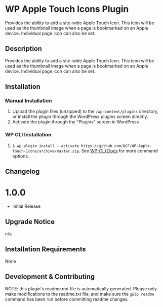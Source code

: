 # WP Apple Touch Icons Plugin #

Provides the ability to add a site-wide Apple Touch Icon. This icon will be used as the thumbnail image when a page is bookmarked on an Apple device. Individual page icon can also be set.


## Description ##

Provides the ability to add a site-wide Apple Touch Icon. This icon will be used as the thumbnail image when a page is bookmarked on an Apple device. Individual page icon can also be set.


## Installation ##

### Manual Installation ###
1. Upload the plugin files (unzipped) to the `/wp-content/plugins` directory, or install the plugin through the WordPress plugins screen directly.
2. Activate the plugin through the "Plugins" screen in WordPress

### WP CLI Installation ###
1. `$ wp plugin install --activate https://github.com/UCF/WP-Apple-Touch-Icons/archive/master.zip`.  See [WP-CLI Docs](http://wp-cli.org/commands/plugin/install/) for more command options.


## Changelog ##

# 1.0.0 #

* Initial Release

## Upgrade Notice ##

n/a


## Installation Requirements ##

None


## Development & Contributing ##

NOTE: this plugin's readme.md file is automatically generated.  Please only make modifications to the readme.txt file, and make sure the `gulp readme` command has been run before committing readme changes.

